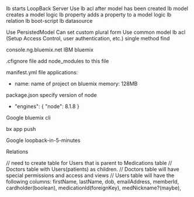 lb starts LoopBack Server
Use lb acl after model has been created
lb model creates a model logic
lb property adds a property to a model logic
lb relation
lb boot-script
lb datasource

Use PersistedModel
Can set custom plural form
Use common model
lb acl (Setup Access Control, user authentication, etc.)
  single method
  find

console.ng.bluemix.net
IBM bluemix

.cfignore file
  add node_modules to this file

manifest.yml file
  applications:
  - name: name of project on bluemix
  memory: 128MB

package.json
  specify version of node
  - "engines": {
      "node": 8.1.8
  }

Google bluemix cli

bx app push

Google loopback-in-5-minutes

Relations

// need to create table for Users that is parent to Medications table
// Doctors table with Users(patients) as children.
// Doctors table will have special permissions and access and views
// Users table will have the following columns: firstName, lastName, dob, emailAddress, memberId, cardholder(boolean), medicationId(foreignKey), medNickname?(maybe), 
